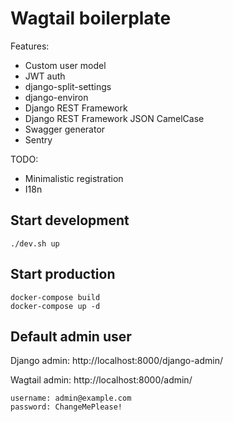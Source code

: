 # Wagtail boilerplate

Features:

- Custom user model
- JWT auth
- django-split-settings
- django-environ
- Django REST Framework
- Django REST Framework JSON CamelCase
- Swagger generator
- Sentry

TODO:
- Minimalistic registration
- I18n


## Start development

```shell
./dev.sh up
```

## Start production

```shell
docker-compose build
docker-compose up -d
```


## Default admin user 

Django admin: http://localhost:8000/django-admin/

Wagtail admin: http://localhost:8000/admin/

```
username: admin@example.com
password: ChangeMePlease!
```